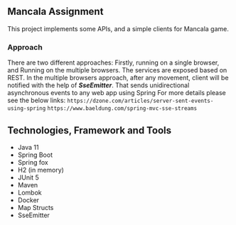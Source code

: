## Mancala Assignment
This project implements some APIs, and a simple clients for Mancala game.

### Approach
There are two different approaches: Firstly, running on a single browser, and Running on the multiple
browsers. The services are exposed based on REST. In the multiple browsers approach, after any movement, client will be
notified with the help of ***SseEmitter***. That sends unidirectional asynchronous events
to any web app using Spring
For more details please see the below links:
`
https://dzone.com/articles/server-sent-events-using-spring
`
`
https://www.baeldung.com/spring-mvc-sse-streams
`

## Technologies, Framework and Tools
-	Java 11
-	Spring Boot
-   Spring fox
-	H2 (in memory)
-	JUnit 5
-	Maven
-   Lombok
-   Docker
-   Map Structs
-   SseEmitter